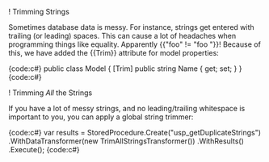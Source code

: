! Trimming Strings

Sometimes database data is messy. For instance, strings get entered with trailing (or leading) spaces. This can cause a lot of headaches when programming things like equality. Apparently {{"foo" != "foo "}}! Because of this, we have added the {{Trim}} attribute for model properties:

{code:c#}
public class Model
{
    [Trim]
    public string Name { get; set; }
}
{code:c#}

! Trimming *All* the Strings

If you have a lot of messy strings, and no leading/trailing whitespace is important to you, you can apply a global string trimmer:

{code:c#}
var results = StoredProcedure.Create("usp_getDuplicateStrings")
                             .WithDataTransformer(new TrimAllStringsTransformer())
                             .WithResults<string>()
                             .Execute();
{code:c#}